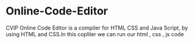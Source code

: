 # Online-Code-Editor
CVIP Online Code Editor is a compiler for HTML CSS and Java Script, by using HTML and CSS.In this copliler we can run our html , css , js code
